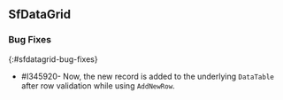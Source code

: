 ## SfDataGrid

### Bug Fixes
{:#sfdatagrid-bug-fixes}

* \#I345920- Now, the new record is added to the underlying `DataTable` after row validation while using `AddNewRow`.
